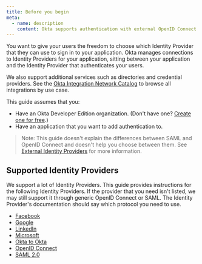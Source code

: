 ```yaml
---
title: Before you begin
meta:
  - name: description
    content: Okta supports authentication with external OpenID Connect Identity Providers as well as SAML. Get an overview of the process and prerequisites, as well as the instructions required to set one up.
---
```

You want to give your users the freedom to choose which Identity Provider that they can use to sign in to your application. Okta manages connections to Identity Providers for your application, sitting between your application and the Identity Provider that authenticates your users.

We also support additional services such as directories and credential providers. See the [Okta Integration Network Catalog](https://www.okta.com/okta-integration-network/) to browse all integrations by use case.

This guide assumes that you:

* Have an Okta Developer Edition organization. (Don't have one? [Create one for free](https://developer.okta.com/signup).)
* Have an application that you want to add authentication to.

> Note: This guide doesn't explain the differences between SAML and OpenID Connect and doesn't help you choose between them. See [External Identity Providers](/docs/concepts/identity-providers/#the-big-picture) for more information.

## Supported Identity Providers

We support a lot of Identity Providers. This guide provides instructions for the following Identity Providers. If the provider that you need isn't listed, we may still support it through generic OpenID Connect or SAML. The Identity Provider's documentation should say which protocol you need to use.

* [Facebook](/docs/guides/add-an-external-idp/facebook/create-an-app-at-idp/)
* [Google](/docs/guides/add-an-external-idp/google/create-an-app-at-idp/)
* [LinkedIn](/docs/guides/add-an-external-idp/linkedin/create-an-app-at-idp/)
* [Microsoft](/docs/guides/add-an-external-idp/microsoft/create-an-app-at-idp/)
* [Okta to Okta](/docs/guides/add-an-external-idp/oktatookta/create-an-app-at-idp/)
* [OpenID Connect](/docs/guides/add-an-external-idp/openidconnect/create-an-app-at-idp/)
* [SAML 2.0](/docs/guides/add-an-external-idp/saml2/create-an-app-at-idp/)

<NextSectionLink/>
